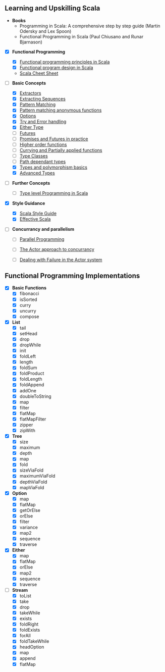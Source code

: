 Learning and Upskilling Scala
-----------------------------

 - **Books**
    - Programming in Scala: A comprehensive step by step guide (Martin Odersky and Lex Spoon)
    - Functional Programming in Scala (Paul Chiusano and Runar Bjarnason)

 - [x] **Functional Programming**
    - [x] [Functional programming principles in Scala](https://www.coursera.org/learn/progfun1)
    - [x] [Functional program design in Scala](https://www.coursera.org/learn/progfun2)
    - [Scala Cheet Sheet](https://github.com/lampepfl/progfun-wiki/blob/gh-pages/CheatSheet.md)

 - [ ] **Basic Concepts**
    - [x] [Extractors](http://danielwestheide.com/blog/2012/11/21/the-neophytes-guide-to-scala-part-1-extractors.html)
    - [x] [Extracting Sequences](http://danielwestheide.com/blog/2012/11/28/the-neophytes-guide-to-scala-part-2-extracting-sequences.html)
    - [x] [Pattern Matching](http://danielwestheide.com/blog/2012/12/05/the-neophytes-guide-to-scala-part-3-patterns-everywhere.html)
    - [x] [Pattern matching anonymous functions](http://danielwestheide.com/blog/2012/12/12/the-neophytes-guide-to-scala-part-4-pattern-matching-anonymous-functions.html)
    - [x] [Options](http://danielwestheide.com/blog/2012/12/19/the-neophytes-guide-to-scala-part-5-the-option-type.html)
    - [x] [Try and Error handling](http://danielwestheide.com/blog/2012/12/26/the-neophytes-guide-to-scala-part-6-error-handling-with-try.html)
    - [x] [Either Type](http://danielwestheide.com/blog/2013/01/02/the-neophytes-guide-to-scala-part-7-the-either-type.html)
    - [ ] [Futures](http://danielwestheide.com/blog/2013/01/09/the-neophytes-guide-to-scala-part-8-welcome-to-the-future.html)
    - [ ] [Promises and Futures in practice](http://danielwestheide.com/blog/2013/01/16/the-neophytes-guide-to-scala-part-9-promises-and-futures-in-practice.html)
    - [ ] [Higher order functions](http://danielwestheide.com/blog/2013/01/23/the-neophytes-guide-to-scala-part-10-staying-dry-with-higher-order-functions.html)
    - [ ] [Currying and Partially applied functions](http://danielwestheide.com/blog/2013/01/30/the-neophytes-guide-to-scala-part-11-currying-and-partially-applied-functions.html)
    - [ ] [Type Classes](http://danielwestheide.com/blog/2013/02/06/the-neophytes-guide-to-scala-part-12-type-classes.html)
    - [ ] [Path dependant types](http://danielwestheide.com/blog/2013/02/13/the-neophytes-guide-to-scala-part-13-path-dependent-types.html)
    - [x] [Types and polymorphism basics](https://twitter.github.io/scala_school/type-basics.html)
    - [x] [Advanced Types](https://twitter.github.io/scala_school/advanced-types.html)

 - [ ] **Further Concepts**
    - [ ] [Type level Programming in Scala](https://gigiigig.github.io/tlp-step-by-step/introduction.html)

 - [x] **Style Guidance**
    - [x] [Scala Style Guide](http://docs.scala-lang.org/style/)
    - [x] [Effective Scala](http://twitter.github.io/effectivescala/)

 - [ ] **Concurrancy and parallelism**
    - [ ] [Parallel Programming](https://www.coursera.org/learn/parprog1)
    - [ ] [The Actor approach to concurrancy](http://danielwestheide.com/blog/2013/02/27/the-neophytes-guide-to-scala-part-14-the-actor-approach-to-concurrency.html)
    - [ ] [Dealing with Failure in the Actor system](http://danielwestheide.com/blog/2013/03/20/the-neophytes-guide-to-scala-part-15-dealing-with-failure-in-actor-systems.html)


Functional Programming Implementations
-----------------------------------

 - [x] **Basic Functions**
    - [x] fibonacci
    - [x] isSorted
    - [x] curry
    - [x] uncurry
    - [x] compose

 - [x] **List**
    - [x] tail
    - [x] setHead
    - [x] drop
    - [x] dropWhile
    - [x] init
    - [x] foldLeft
    - [x] length
    - [x] foldSum
    - [x] foldProduct
    - [x] foldLength
    - [x] foldAppend
    - [x] addOne
    - [x] doubleToString
    - [x] map
    - [x] filter
    - [x] flatMap
    - [x] flatMapFilter
    - [x] zipper
    - [x] zipWith

 - [x] **Tree**
    - [x] size
    - [x] maximum
    - [x] depth
    - [x] map
    - [x] fold
    - [x] sizeViaFold
    - [x] maximumViaFold
    - [x] depthViaFold
    - [x] mapViaFold

 - [x] **Option**
    - [x] map
    - [x] flatMap
    - [x] getOrElse
    - [x] orElse
    - [x] filter
    - [x] variance
    - [x] map2
    - [x] sequence
    - [x] traverse

 - [x] **Either**
    - [x] map
    - [x] flatMap
    - [x] orElse
    - [x] map2
    - [x] sequence
    - [x] traverse

 - [ ] **Stream**
    - [x] toList
    - [x] take
    - [x] drop
    - [x] takeWhile
    - [x] exists
    - [x] foldRight
    - [x] foldExists
    - [x] forAll
    - [x] foldTakeWhile
    - [x] headOption 
    - [x] map
    - [x] append
    - [x] flatMap
